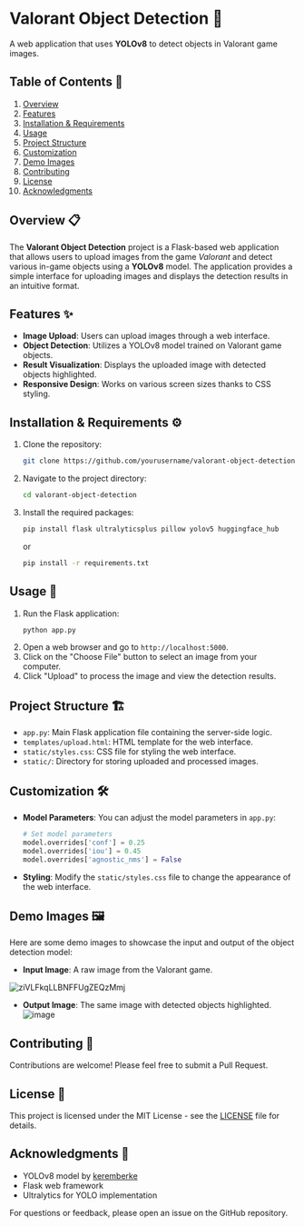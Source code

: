 # Valorant Object Detection 🎯

A web application that uses **YOLOv8** to detect objects in Valorant game images.

## Table of Contents 📑

1. [Overview](#overview)
2. [Features](#features)
3. [Installation & Requirements](#installation--requirements)
4. [Usage](#usage)
5. [Project Structure](#project-structure)
6. [Customization](#customization)
7. [Demo Images](#demo-images)
8. [Contributing](#contributing)
9. [License](#license)
10. [Acknowledgments](#acknowledgments)

## Overview 📋

The **Valorant Object Detection** project is a Flask-based web application that allows users to upload images from the game _Valorant_ and detect various in-game objects using a **YOLOv8** model. The application provides a simple interface for uploading images and displays the detection results in an intuitive format.

## Features ✨

- **Image Upload**: Users can upload images through a web interface.
- **Object Detection**: Utilizes a YOLOv8 model trained on Valorant game objects.
- **Result Visualization**: Displays the uploaded image with detected objects highlighted.
- **Responsive Design**: Works on various screen sizes thanks to CSS styling.

## Installation & Requirements ⚙️

1. Clone the repository:
   ```bash
   git clone https://github.com/yourusername/valorant-object-detection.git
   ```
2. Navigate to the project directory:
   ```bash
   cd valorant-object-detection
   ```
3. Install the required packages:
   ```bash
   pip install flask ultralyticsplus pillow yolov5 huggingface_hub
   ```
   or
   ```bash
   pip install -r requirements.txt
   ```

## Usage 🚀

1. Run the Flask application:
   ```bash
   python app.py
   ```
2. Open a web browser and go to `http://localhost:5000`.
3. Click on the "Choose File" button to select an image from your computer.
4. Click "Upload" to process the image and view the detection results.

## Project Structure 🏗️

- `app.py`: Main Flask application file containing the server-side logic.
- `templates/upload.html`: HTML template for the web interface.
- `static/styles.css`: CSS file for styling the web interface.
- `static/`: Directory for storing uploaded and processed images.

## Customization 🛠️

- **Model Parameters**: You can adjust the model parameters in `app.py`:
  ```python
  # Set model parameters
  model.overrides['conf'] = 0.25
  model.overrides['iou'] = 0.45
  model.overrides['agnostic_nms'] = False
  ```
- **Styling**: Modify the `static/styles.css` file to change the appearance of the web interface.

## Demo Images 🖼️

Here are some demo images to showcase the input and output of the object detection model:

- **Input Image**: A raw image from the Valorant game.

![ziVLFkqLLBNFFUgZEQzMmj](https://github.com/user-attachments/assets/1b8f24af-aa73-421a-a096-014bb99382ce)




- **Output Image**: The same image with detected objects highlighted.
![image](https://github.com/user-attachments/assets/7ec80816-da22-4c09-a18b-095c7402642b)


## Contributing 🤝

Contributions are welcome! Please feel free to submit a Pull Request.

## License 📄

This project is licensed under the MIT License - see the [LICENSE](LICENSE) file for details.

## Acknowledgments 🙏

- YOLOv8 model by [keremberke](https://huggingface.co/keremberke/yolov8m-valorant-detection)
- Flask web framework
- Ultralytics for YOLO implementation

For questions or feedback, please open an issue on the GitHub repository.
